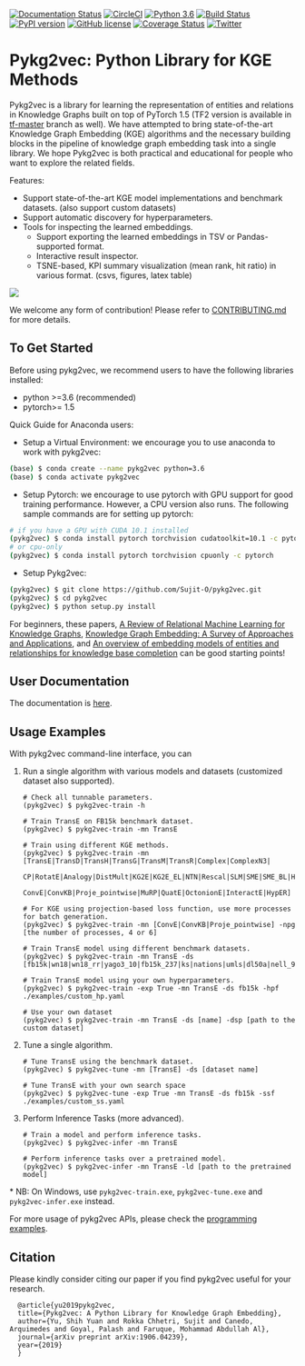 [![Documentation Status](https://readthedocs.org/projects/pykg2vec/badge/?version=latest)](https://pykg2vec.readthedocs.io/en/latest/?badge=latest) [![CircleCI](https://circleci.com/gh/Sujit-O/pykg2vec.svg?style=svg)](https://circleci.com/gh/Sujit-O/pykg2vec) [![Python 3.6](https://img.shields.io/badge/python-3.6-blue.svg)](https://www.python.org/downloads/release/python-360/) [![Build Status](https://travis-ci.org/Sujit-O/pykg2vec.svg?branch=master)](https://travis-ci.org/Sujit-O/pykg2vec) [![PyPI version](https://badge.fury.io/py/pykg2vec.svg)](https://badge.fury.io/py/pykg2vec) [![GitHub license](https://img.shields.io/github/license/Sujit-O/pykg2vec.svg)](https://github.com/Sujit-O/pykg2vec/blob/master/LICENSE) [![Coverage Status](https://coveralls.io/repos/github/Sujit-O/pykg2vec/badge.svg?branch=master)](https://coveralls.io/github/Sujit-O/pykg2vec?branch=master) [![Twitter](https://img.shields.io/twitter/url/https/github.com/Sujit-O/pykg2vec.svg?style=social)](https://twitter.com/intent/tweet?text=Wow:&url=https%3A%2F%2Fgithub.com%2FSujit-O%2Fpykg2vec) 

# Pykg2vec: Python Library for KGE Methods 
Pykg2vec is a library for learning the representation of entities and relations in Knowledge Graphs built on top of PyTorch 1.5 (TF2 version is available in [tf-master](https://github.com/Sujit-O/pykg2vec/tree/tf2-master) branch as well). We have attempted to bring state-of-the-art Knowledge Graph Embedding (KGE) algorithms and the necessary building blocks in the pipeline of knowledge graph embedding task into a single library. We hope Pykg2vec is both practical and educational for people who want to explore the related fields.  

Features:
* Support state-of-the-art KGE model implementations and benchmark datasets. (also support custom datasets)
* Support automatic discovery for hyperparameters.
* Tools for inspecting the learned embeddings. 
  * Support exporting the learned embeddings in TSV or Pandas-supported format.
  * Interactive result inspector.
  * TSNE-based, KPI summary visualization (mean rank, hit ratio) in various format. (csvs, figures, latex table)

![](https://github.com/Sujit-O/pykg2vec/blob/master/figures/pykg2vec_structure.png?raw=true)

We welcome any form of contribution! Please refer to [CONTRIBUTING.md](https://github.com/Sujit-O/pykg2vec/blob/master/CONTRIBUTING.md) for more details. 

## To Get Started 
Before using pykg2vec, we recommend users to have the following libraries installed:
* python >=3.6 (recommended)
* pytorch>= 1.5

Quick Guide for Anaconda users:

* Setup a Virtual Environment: we encourage you to use anaconda to work with pykg2vec:
```bash
(base) $ conda create --name pykg2vec python=3.6
(base) $ conda activate pykg2vec
```
* Setup Pytorch: we encourage to use pytorch with GPU support for good training performance. However, a CPU version also runs. The following sample commands are for setting up pytorch:

```bash
# if you have a GPU with CUDA 10.1 installed
(pykg2vec) $ conda install pytorch torchvision cudatoolkit=10.1 -c pytorch
# or cpu-only
(pykg2vec) $ conda install pytorch torchvision cpuonly -c pytorch
```

* Setup Pykg2vec:
```bash
(pykg2vec) $ git clone https://github.com/Sujit-O/pykg2vec.git
(pykg2vec) $ cd pykg2vec
(pykg2vec) $ python setup.py install
```

For beginners, these papers, [A Review of Relational Machine Learning for Knowledge Graphs](https://ieeexplore.ieee.org/stamp/stamp.jsp?tp=&arnumber=7358050), [Knowledge Graph Embedding: A Survey of Approaches and Applications](https://ieeexplore.ieee.org/document/8047276), and [An overview of embedding models of entities and relationships for knowledge base completion](https://arxiv.org/abs/1703.08098) can be good starting points!

## User Documentation
The documentation is [here](https://pykg2vec.readthedocs.io/). 

## Usage Examples
With pykg2vec command-line interface, you can
1. Run a single algorithm with various models and datasets (customized dataset also supported).
    ```
    # Check all tunnable parameters.
    (pykg2vec) $ pykg2vec-train -h

    # Train TransE on FB15k benchmark dataset.
    (pykg2vec) $ pykg2vec-train -mn TransE

    # Train using different KGE methods.
    (pykg2vec) $ pykg2vec-train -mn [TransE|TransD|TransH|TransG|TransM|TransR|Complex|ComplexN3|
                        CP|RotatE|Analogy|DistMult|KG2E|KG2E_EL|NTN|Rescal|SLM|SME|SME_BL|HoLE|
                        ConvE|ConvKB|Proje_pointwise|MuRP|QuatE|OctonionE|InteractE|HypER]

    # For KGE using projection-based loss function, use more processes for batch generation.
    (pykg2vec) $ pykg2vec-train -mn [ConvE|ConvKB|Proje_pointwise] -npg [the number of processes, 4 or 6]

    # Train TransE model using different benchmark datasets.
    (pykg2vec) $ pykg2vec-train -mn TransE -ds [fb15k|wn18|wn18_rr|yago3_10|fb15k_237|ks|nations|umls|dl50a|nell_955]

    # Train TransE model using your own hyperparameters.
    (pykg2vec) $ pykg2vec-train -exp True -mn TransE -ds fb15k -hpf ./examples/custom_hp.yaml

    # Use your own dataset
    (pykg2vec) $ pykg2vec-train -mn TransE -ds [name] -dsp [path to the custom dataset]
    ```
2. Tune a single algorithm.
    ```
    # Tune TransE using the benchmark dataset.
    (pykg2vec) $ pykg2vec-tune -mn [TransE] -ds [dataset name]

    # Tune TransE with your own search space
    (pykg2vec) $ pykg2vec-tune -exp True -mn TransE -ds fb15k -ssf ./examples/custom_ss.yaml
    ```
3. Perform Inference Tasks (more advanced).
    ```
    # Train a model and perform inference tasks.
    (pykg2vec) $ pykg2vec-infer -mn TransE

    # Perform inference tasks over a pretrained model.
    (pykg2vec) $ pykg2vec-infer -mn TransE -ld [path to the pretrained model]
    ```
\* NB: On Windows, use `pykg2vec-train.exe`, `pykg2vec-tune.exe` and `pykg2vec-infer.exe` instead.

For more usage of pykg2vec APIs, please check the [programming examples](https://pykg2vec.readthedocs.io/en/latest/auto_examples/index.html).

## Citation
Please kindly consider citing our paper if you find pykg2vec useful for your research. 
```
  @article{yu2019pykg2vec,
  title={Pykg2vec: A Python Library for Knowledge Graph Embedding},
  author={Yu, Shih Yuan and Rokka Chhetri, Sujit and Canedo, Arquimedes and Goyal, Palash and Faruque, Mohammad Abdullah Al},
  journal={arXiv preprint arXiv:1906.04239},
  year={2019}
  }
```
